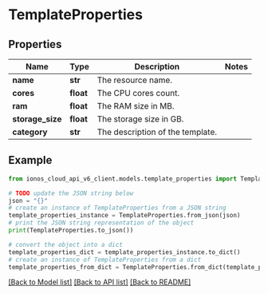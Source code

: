 # TemplateProperties


## Properties

Name | Type | Description | Notes
------------ | ------------- | ------------- | -------------
**name** | **str** | The resource name. | 
**cores** | **float** | The CPU cores count. | 
**ram** | **float** | The RAM size in MB. | 
**storage_size** | **float** | The storage size in GB. | 
**category** | **str** | The description of the template. | 

## Example

```python
from ionos_cloud_api_v6_client.models.template_properties import TemplateProperties

# TODO update the JSON string below
json = "{}"
# create an instance of TemplateProperties from a JSON string
template_properties_instance = TemplateProperties.from_json(json)
# print the JSON string representation of the object
print(TemplateProperties.to_json())

# convert the object into a dict
template_properties_dict = template_properties_instance.to_dict()
# create an instance of TemplateProperties from a dict
template_properties_from_dict = TemplateProperties.from_dict(template_properties_dict)
```
[[Back to Model list]](../README.md#documentation-for-models) [[Back to API list]](../README.md#documentation-for-api-endpoints) [[Back to README]](../README.md)


